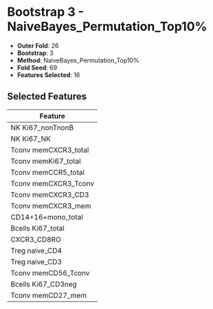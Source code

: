 # Bootstrap 3 - NaiveBayes_Permutation_Top10%

- **Outer Fold**: 26
- **Bootstrap**: 3
- **Method**: NaiveBayes_Permutation_Top10%
- **Fold Seed**: 69
- **Features Selected**: 16

## Selected Features

| Feature |
|---------|
| NK Ki67_nonTnonB |
| NK Ki67_NK |
| Tconv memCXCR3_total |
| Tconv memKi67_total |
| Tconv memCCR5_total |
| Tconv memCXCR3_Tconv |
| Tconv memCXCR3_CD3 |
| Tconv memCXCR3_mem |
| CD14+16+mono_total |
| Bcells Ki67_total |
| CXCR3_CD8RO |
| Treg naive_CD4 |
| Treg naive_CD3 |
| Tconv memCD56_Tconv |
| Bcells Ki67_CD3neg |
| Tconv memCD27_mem |
